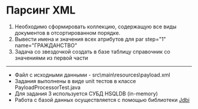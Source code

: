 # Парсинг XML

1. Необходимо сформировать коллекцию, содержащую все виды документов в отсортированном порядке.
1. Вывести имена и значения всех атрибутов для par step="1" name="ГРАЖДАНСТВО" 
1. Задача со звездочкой создать в базе таблицу справочник со значениями из первой части

---

- Файл с исходными данными - src\main\resources\payload.xml
- Задания выполнены в виде unit тестов в классе PayloadProcessorTest.java
- Для задания 3 используется СУБД HSQLDB (in-memory)
- Работа с базой данных осуществляется с помощью библиотеки [Jdbi](http://jdbi.org/)
